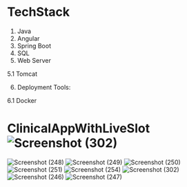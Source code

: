 # TechStack
1. Java
2. Angular
3. Spring Boot
4. SQL
5. Web Server

  5.1 Tomcat
  
6. Deployment Tools:

  6.1 Docker

# ClinicalAppWithLiveSlot![Screenshot (302)](https://user-images.githubusercontent.com/31414920/190703614-953e7afc-c40a-4bca-93f3-d506221571b0.png)
![Screenshot (248)](https://user-images.githubusercontent.com/31414920/190703846-91cde890-6963-4589-a558-62c7b25c6ad7.png)
![Screenshot (249)](https://user-images.githubusercontent.com/31414920/190703859-7a257147-41f8-4a46-ab73-ec1f1a89b597.png)
![Screenshot (250)](https://user-images.githubusercontent.com/31414920/190703861-2764ae70-926a-4cca-9ca9-d25c56f24f2b.png)
![Screenshot (251)](https://user-images.githubusercontent.com/31414920/190703863-fc05b75e-fb7b-410b-8c93-bfc33e74615e.png)
![Screenshot (254)](https://user-images.githubusercontent.com/31414920/190703871-86c0b3f9-8f4b-45e2-9070-3777137d9f82.png)
![Screenshot (302)](https://user-images.githubusercontent.com/31414920/190703874-8345cc28-450b-442d-ace4-11886d1626d2.png)
![Screenshot (246)](https://user-images.githubusercontent.com/31414920/190703882-3537edc7-7008-4eb3-90b4-e730d6bb57c2.png)
![Screenshot (247)](https://user-images.githubusercontent.com/31414920/190703887-5df09dd2-af1d-4949-902f-c9c76c8f3895.png)
